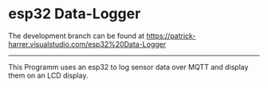 # esp32 Data-Logger

The development branch can be found at https://patrick-harrer.visualstudio.com/esp32%20Data-Logger

---

This Programm uses an esp32 to log sensor data over MQTT and display them on an LCD display.